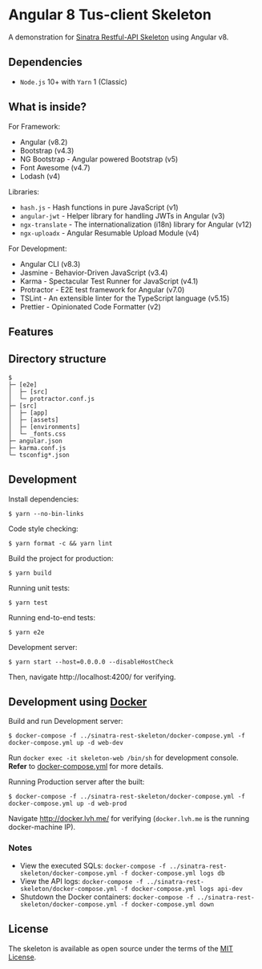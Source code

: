 # Angular 8 Tus-client Skeleton

A demonstration for [Sinatra Restful-API Skeleton](https://github.com/nthachus/sinatra-rest-skeleton) using Angular v8.

## Dependencies

- `Node.js` 10+ with `Yarn` 1 (Classic)

## What is inside?

For Framework:

- Angular (v8.2)
- Bootstrap (v4.3)
- NG Bootstrap - Angular powered Bootstrap (v5)
- Font Awesome (v4.7)
- Lodash (v4)

Libraries:

- `hash.js` - Hash functions in pure JavaScript (v1)
- `angular-jwt` - Helper library for handling JWTs in Angular (v3)
- `ngx-translate` - The internationalization (i18n) library for Angular (v12)
- `ngx-uploadx` - Angular Resumable Upload Module (v4)

For Development:

- Angular CLI (v8.3)
- Jasmine - Behavior-Driven JavaScript (v3.4)
- Karma - Spectacular Test Runner for JavaScript (v4.1)
- Protractor - E2E test framework for Angular (v7.0)
- TSLint - An extensible linter for the TypeScript language (v5.15)
- Prettier - Opinionated Code Formatter (v2)

## Features

## Directory structure

```
$
├─ [e2e]
│  ├─ [src]
│  └─ protractor.conf.js
├─ [src]
│  ├─ [app]
│  ├─ [assets]
│  ├─ [environments]
│  └─ _fonts.css
├─ angular.json
├─ karma.conf.js
└─ tsconfig*.json
```

## Development

Install dependencies:

    $ yarn --no-bin-links

Code style checking:

    $ yarn format -c && yarn lint

Build the project for production:

    $ yarn build

Running unit tests:

    $ yarn test

Running end-to-end tests:

    $ yarn e2e

Development server:

    $ yarn start --host=0.0.0.0 --disableHostCheck

Then, navigate http://localhost:4200/ for verifying.

## Development using [Docker](https://www.docker.com)

Build and run Development server:

    $ docker-compose -f ../sinatra-rest-skeleton/docker-compose.yml -f docker-compose.yml up -d web-dev

Run `docker exec -it skeleton-web /bin/sh` for development console.\
**Refer** to [docker-compose.yml](docker-compose.yml) for more details.

Running Production server after the built:

    $ docker-compose -f ../sinatra-rest-skeleton/docker-compose.yml -f docker-compose.yml up -d web-prod

Navigate http://docker.lvh.me/ for verifying (`docker.lvh.me` is the running docker-machine IP).

### Notes

- View the executed SQLs: `docker-compose -f ../sinatra-rest-skeleton/docker-compose.yml -f docker-compose.yml logs db`
- View the API logs: `docker-compose -f ../sinatra-rest-skeleton/docker-compose.yml -f docker-compose.yml logs api-dev`
- Shutdown the Docker containers: `docker-compose -f ../sinatra-rest-skeleton/docker-compose.yml -f docker-compose.yml down`

## License

The skeleton is available as open source under the terms of the [MIT License](LICENSE).
